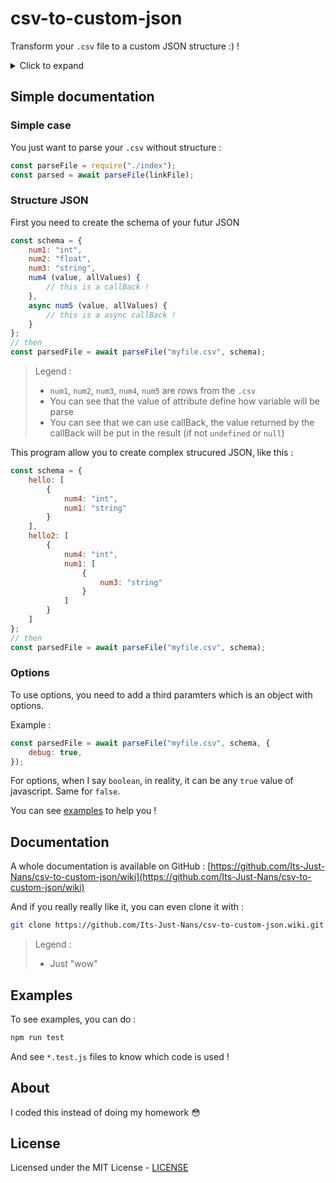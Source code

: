 # csv-to-custom-json

Transform your `.csv` file to a custom JSON structure :) !

<details>
<summary>Click to expand</summary>

<!-- TOC -->
- [csv-to-custom-json](#csv-to-custom-json)
  - [Simple documentation](#simple-documentation)
    - [Simple case](#simple-case)
    - [Structure JSON](#structure-json)
    - [Options](#options)
  - [Documentation](#documentation)
  - [Examples](#examples)
  - [About](#about)
  - [License](#license)

</details>

## Simple documentation

### Simple case

You just want to parse your `.csv` without structure :

```javascript
const parseFile = require("./index");
const parsed = await parseFile(linkFile);
```

### Structure JSON

First you need to create the schema of your futur JSON

```javascript
const schema = {
    num1: "int",
    num2: "float",
    num3: "string",
    num4 (value, allValues) {
        // this is a callBack !
    },
    async num5 (value, allValues) {
        // this is a async callBack !
    }
};
// then
const parsedFile = await parseFile("myfile.csv", schema);
```

> Legend :
>
> - `num1`, `num2`, `num3`, `num4`, `num5` are rows from the `.csv`
> - You can see that the value of attribute define how variable will be parse
> - You can see that we can use callBack, the value returned by the callBack will be put in the result (if not `undefined` or `null`)

This program allow you to create complex strucured JSON, like this :

```javascript
const schema = {
    hello: [
        {
            num4: "int",
            num1: "string"
        }
    ],
    hello2: [
        {
            num4: "int",
            num1: [
                {
                    num3: "string"
                }
            ]
        }
    ]
};
// then
const parsedFile = await parseFile("myfile.csv", schema);
```

### Options

To use options, you need to add a third paramters which is an object with options.

Example :

```javascript
const parsedFile = await parseFile("myfile.csv", schema, {
    debug: true,
});
```

For options, when I say `boolean`, in reality, it can be any `true` value of javascript. Same for `false`.

You can see [examples](#examples) to help you !

## Documentation

A whole documentation is available on GitHub : [https://github.com/Its-Just-Nans/csv-to-custom-json/wiki](https://github.com/Its-Just-Nans/csv-to-custom-json/wiki)

And if you really really like it, you can even clone it with :

```sh
git clone https://github.com/Its-Just-Nans/csv-to-custom-json.wiki.git
```

> Legend :
>
> - Just "wow"

## Examples

To see examples, you can do :

```sh
npm run test
```

And see `*.test.js` files to know which code is used !

## About

I coded this instead of doing my homework 😳

## License

Licensed under the MIT License - [LICENSE](LICENSE)
